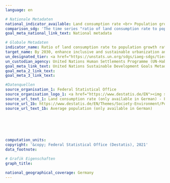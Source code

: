 ```yaml
---
language: en    

# Nationale Metadaten    
national_indicator_available: Land consumption rate <br> Population growth rate <br> Proportion of settlement and transport areas to population <br> Ratio of land consumption rate to population growth rate (year-to-year)    
comparison_sdg: 'The time series "ratio of land consumption rate to population growth rate (year-to-year)" is compliant with the global metadata. The further three time series provide additional information.'    
goal_meta_national_link_text: National metadata    

# Globale Metadaten    
indicator_name: Ratio of land consumption rate to population growth rate    
target_name: By 2030, enhance inclusive and sustainable urbanization and capacity for participatory, integrated and sustainable human settlement planning and management in all countries    
un_designated_tier: <a href="https://unstats.un.org/sdgs/iaeg-sdgs/tier-classification/" title="Click here for more information on the UN tier classification.">Tier II</a>    
un_custodian_agency: United Nations Human Settlements Programme (UN-Habitat)    
goal_meta_link_text: United Nations Sustainable Development Goals Metadata    
goal_meta_2_link_text:     
goal_meta_3_link_text:     

#Datenquellen
source_organisation_1: Federal Statistical Office
source_organisation_logo_1: <a href="https://www.destatis.de/EN"><img src="https://g205sdgs.github.io/sdg-indicators/public/OrgImgEn/destatis.png" alt="Logo destatis" style="height:60px; width:148px" /></a>
source_url_text_1: Land consumption rate (only available in German) - Fachserie 3, Reihe 5.1
source_url_1b: https://www.destatis.de/EN/Themes/Society-Environment/Population/Current-Population/_node.html
source_url_text_1b: Average population (only available in German)





    
computation_units:     
copyright: '&copy; Federal Statistical Office (Destatis), 2021'    
data_footnote:     

# Grafik Eigenschaften    
graph_title:     

national_geographical_coverage: Germany    
---
```


<span></span>